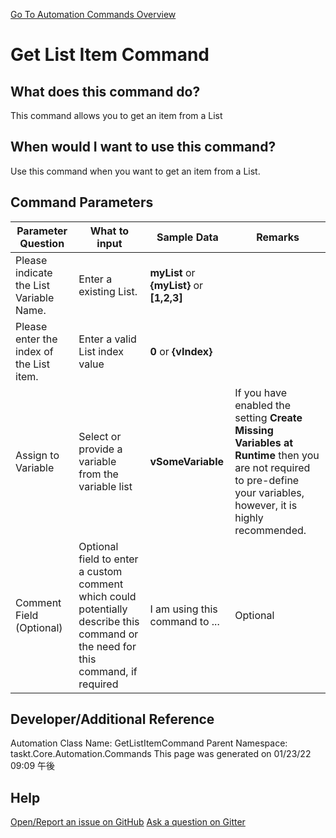 <!--TITLE: Get List Item Command -->
<!-- SUBTITLE: a command in the List Commands group. -->
[Go To Automation Commands Overview](/automation-commands.md)


# Get List Item Command


## What does this command do?
This command allows you to get an item from a List


## When would I want to use this command?
Use this command when you want to get an item from a List.


## Command Parameters
| Parameter Question   	| What to input  	|  Sample Data 	| Remarks  	|
| ---                    | ---               | ---           | ---       |
|Please indicate the List Variable Name.|Enter a existing List.|**myList** or **{myList}** or **[1,2,3]**||
|Please enter the index of the List item.|Enter a valid List index value|**0** or **{vIndex}**||
|Assign to Variable|Select or provide a variable from the variable list|**vSomeVariable**|If you have enabled the setting **Create Missing Variables at Runtime** then you are not required to pre-define your variables, however, it is highly recommended.|
|Comment Field (Optional)|Optional field to enter a custom comment which could potentially describe this command or the need for this command, if required|I am using this command to ...|Optional|










## Developer/Additional Reference
Automation Class Name: GetListItemCommand
Parent Namespace: taskt.Core.Automation.Commands
This page was generated on 01/23/22 09:09 午後


## Help
[Open/Report an issue on GitHub](https://github.com/saucepleez/taskt/issues/new)
[Ask a question on Gitter](https://gitter.im/taskt-rpa/Lobby)
